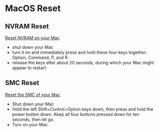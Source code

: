 # MacOS Reset

## NVRAM Reset

[Reset NVRAM on your Mac](https://support.apple.com/en-us/HT204063)

* shut down your Mac
* turn it on and immediately press and hold these four keys together: Option,
Command, P, and R.
* release the keys after about 20 seconds, during which your Mac might appear
to restart.

## SMC Reset

[Reset the SMC of your Mac](https://support.apple.com/en-us/102605)

* Shut down your Mac
* Hold the left Shift+Control+Option keys down, then press and hold the power
button down. Keep all four buttons pressed down for ten seconds, then let go.
* Turn on your Mac.
